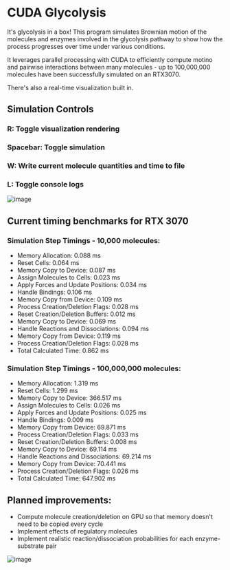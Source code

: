 # CUDA Glycolysis
It's glycolysis in a box! This program simulates Brownian motion of the molecules and enzymes involved in the glycolysis pathway to show how the process progresses over time under various conditions.

It leverages parallel processing with CUDA to efficiently compute motino and pairwise interactions between many molecules - up to 100,000,000 molecules have been successfully simulated on an RTX3070.

There's also a real-time visualization built in.

## Simulation Controls
### R: Toggle visualization rendering
### Spacebar: Toggle simulation
### W: Write current molecule quantities and time to file
### L: Toggle console logs

![image](https://github.com/user-attachments/assets/2938703b-0125-4657-9808-319b512624f8)


## Current timing benchmarks for RTX 3070
### Simulation Step Timings - 10,000 molecules:
  - Memory Allocation: 0.088 ms
  - Reset Cells: 0.064 ms
  - Memory Copy to Device: 0.087 ms
  - Assign Molecules to Cells: 0.023 ms
  - Apply Forces and Update Positions: 0.034 ms
  - Handle Bindings: 0.106 ms
  - Memory Copy from Device: 0.109 ms
  - Process Creation/Deletion Flags: 0.028 ms
  - Reset Creation/Deletion Buffers: 0.012 ms
  - Memory Copy to Device: 0.069 ms
  - Handle Reactions and Dissociations: 0.094 ms
  - Memory Copy from Device: 0.119 ms
  - Process Creation/Deletion Flags: 0.028 ms
  - Total Calculated Time: 0.862 ms

### Simulation Step Timings - 100,000,000 molecules:
  - Memory Allocation: 1.319 ms
  - Reset Cells: 1.299 ms
  - Memory Copy to Device: 366.517 ms
  - Assign Molecules to Cells: 0.026 ms
  - Apply Forces and Update Positions: 0.025 ms
  - Handle Bindings: 0.009 ms
  - Memory Copy from Device: 69.871 ms
  - Process Creation/Deletion Flags: 0.033 ms
  - Reset Creation/Deletion Buffers: 0.008 ms
  - Memory Copy to Device: 69.114 ms
  - Handle Reactions and Dissociations: 69.214 ms
  - Memory Copy from Device: 70.441 ms
  - Process Creation/Deletion Flags: 0.026 ms
  - Total Calculated Time: 647.902 ms

## Planned improvements:
- Compute molecule creation/deletion on GPU so that memory doesn't need to be copied every cycle
- Implement effects of regulatory molecules
- Implement realistic reaction/dissociation probabilities for each enzyme-substrate pair
  
![image](https://github.com/user-attachments/assets/49a140fe-c049-4b0c-bb02-7a15592f8444)
